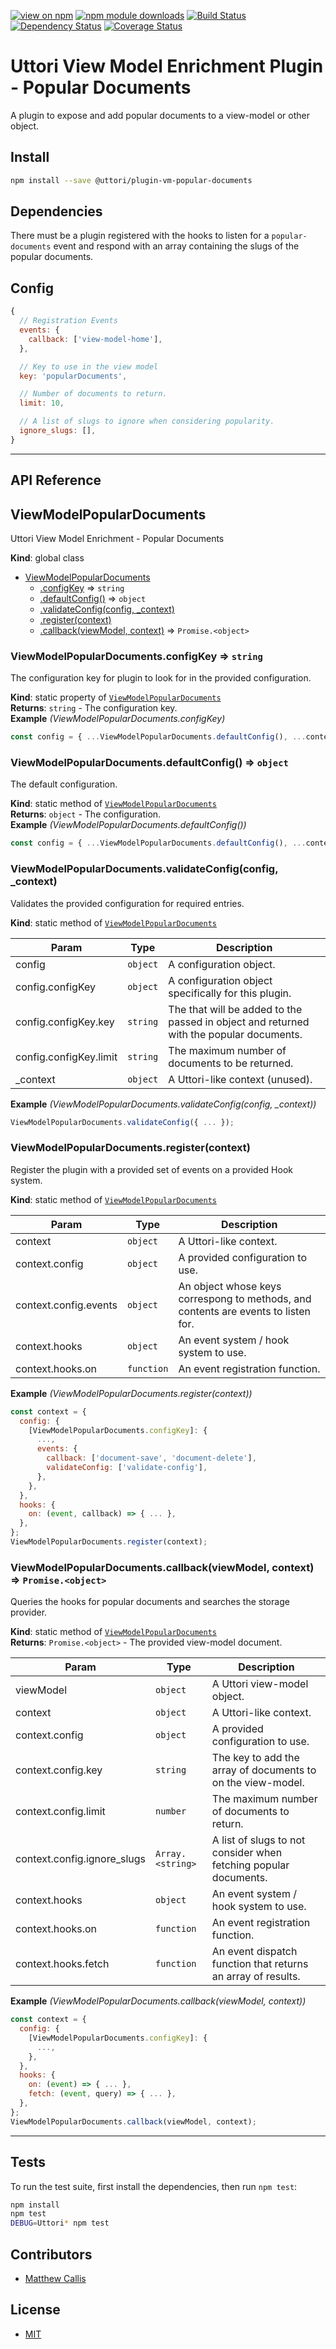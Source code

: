 [![view on npm](https://img.shields.io/npm/v/@uttori/plugin-vm-popular-documents.svg)](https://www.npmjs.com/package/@uttori/plugin-vm-popular-documents)
[![npm module downloads](https://img.shields.io/npm/dt/@uttori/plugin-vm-popular-documents.svg)](https://www.npmjs.com/package/@uttori/plugin-vm-popular-documents)
[![Build Status](https://travis-ci.com/uttori/uttori-plugin-vm-popular-documents.svg?branch=master)](https://travis-ci.com/uttori/uttori-plugin-vm-popular-documents)
[![Dependency Status](https://david-dm.org/uttori/uttori-plugin-vm-popular-documents.svg)](https://david-dm.org/uttori/uttori-plugin-vm-popular-documents)
[![Coverage Status](https://coveralls.io/repos/uttori/uttori-plugin-vm-popular-documents/badge.svg?branch=master)](https://coveralls.io/r/uttori/uttori-plugin-vm-popular-documents?branch=master)

# Uttori View Model Enrichment Plugin - Popular Documents

A plugin to expose and add popular documents to a view-model or other object.

## Install

```bash
npm install --save @uttori/plugin-vm-popular-documents
```

## Dependencies

There must be a plugin registered with the hooks to listen for a `popular-documents` event and respond with an array containing the slugs of the popular documents.

## Config

```js
{
  // Registration Events
  events: {
    callback: ['view-model-home'],
  },

  // Key to use in the view model
  key: 'popularDocuments',

  // Number of documents to return.
  limit: 10,

  // A list of slugs to ignore when considering popularity.
  ignore_slugs: [],
}
```

* * *

## API Reference

<a name="ViewModelPopularDocuments"></a>

## ViewModelPopularDocuments
Uttori View Model Enrichment - Popular Documents

**Kind**: global class  

* [ViewModelPopularDocuments](#ViewModelPopularDocuments)
    * [.configKey](#ViewModelPopularDocuments.configKey) ⇒ <code>string</code>
    * [.defaultConfig()](#ViewModelPopularDocuments.defaultConfig) ⇒ <code>object</code>
    * [.validateConfig(config, _context)](#ViewModelPopularDocuments.validateConfig)
    * [.register(context)](#ViewModelPopularDocuments.register)
    * [.callback(viewModel, context)](#ViewModelPopularDocuments.callback) ⇒ <code>Promise.&lt;object&gt;</code>

<a name="ViewModelPopularDocuments.configKey"></a>

### ViewModelPopularDocuments.configKey ⇒ <code>string</code>
The configuration key for plugin to look for in the provided configuration.

**Kind**: static property of [<code>ViewModelPopularDocuments</code>](#ViewModelPopularDocuments)  
**Returns**: <code>string</code> - The configuration key.  
**Example** *(ViewModelPopularDocuments.configKey)*  
```js
const config = { ...ViewModelPopularDocuments.defaultConfig(), ...context.config[ViewModelPopularDocuments.configKey] };
```
<a name="ViewModelPopularDocuments.defaultConfig"></a>

### ViewModelPopularDocuments.defaultConfig() ⇒ <code>object</code>
The default configuration.

**Kind**: static method of [<code>ViewModelPopularDocuments</code>](#ViewModelPopularDocuments)  
**Returns**: <code>object</code> - The configuration.  
**Example** *(ViewModelPopularDocuments.defaultConfig())*  
```js
const config = { ...ViewModelPopularDocuments.defaultConfig(), ...context.config[ViewModelPopularDocuments.configKey] };
```
<a name="ViewModelPopularDocuments.validateConfig"></a>

### ViewModelPopularDocuments.validateConfig(config, _context)
Validates the provided configuration for required entries.

**Kind**: static method of [<code>ViewModelPopularDocuments</code>](#ViewModelPopularDocuments)  

| Param | Type | Description |
| --- | --- | --- |
| config | <code>object</code> | A configuration object. |
| config.configKey | <code>object</code> | A configuration object specifically for this plugin. |
| config.configKey.key | <code>string</code> | The that will be added to the passed in object and returned with the popular documents. |
| config.configKey.limit | <code>string</code> | The maximum number of documents to be returned. |
| _context | <code>object</code> | A Uttori-like context (unused). |

**Example** *(ViewModelPopularDocuments.validateConfig(config, _context))*  
```js
ViewModelPopularDocuments.validateConfig({ ... });
```
<a name="ViewModelPopularDocuments.register"></a>

### ViewModelPopularDocuments.register(context)
Register the plugin with a provided set of events on a provided Hook system.

**Kind**: static method of [<code>ViewModelPopularDocuments</code>](#ViewModelPopularDocuments)  

| Param | Type | Description |
| --- | --- | --- |
| context | <code>object</code> | A Uttori-like context. |
| context.config | <code>object</code> | A provided configuration to use. |
| context.config.events | <code>object</code> | An object whose keys correspong to methods, and contents are events to listen for. |
| context.hooks | <code>object</code> | An event system / hook system to use. |
| context.hooks.on | <code>function</code> | An event registration function. |

**Example** *(ViewModelPopularDocuments.register(context))*  
```js
const context = {
  config: {
    [ViewModelPopularDocuments.configKey]: {
      ...,
      events: {
        callback: ['document-save', 'document-delete'],
        validateConfig: ['validate-config'],
      },
    },
  },
  hooks: {
    on: (event, callback) => { ... },
  },
};
ViewModelPopularDocuments.register(context);
```
<a name="ViewModelPopularDocuments.callback"></a>

### ViewModelPopularDocuments.callback(viewModel, context) ⇒ <code>Promise.&lt;object&gt;</code>
Queries the hooks for popular documents and searches the storage provider.

**Kind**: static method of [<code>ViewModelPopularDocuments</code>](#ViewModelPopularDocuments)  
**Returns**: <code>Promise.&lt;object&gt;</code> - The provided view-model document.  

| Param | Type | Description |
| --- | --- | --- |
| viewModel | <code>object</code> | A Uttori view-model object. |
| context | <code>object</code> | A Uttori-like context. |
| context.config | <code>object</code> | A provided configuration to use. |
| context.config.key | <code>string</code> | The key to add the array of documents to on the view-model. |
| context.config.limit | <code>number</code> | The maximum number of documents to return. |
| context.config.ignore_slugs | <code>Array.&lt;string&gt;</code> | A list of slugs to not consider when fetching popular documents. |
| context.hooks | <code>object</code> | An event system / hook system to use. |
| context.hooks.on | <code>function</code> | An event registration function. |
| context.hooks.fetch | <code>function</code> | An event dispatch function that returns an array of results. |

**Example** *(ViewModelPopularDocuments.callback(viewModel, context))*  
```js
const context = {
  config: {
    [ViewModelPopularDocuments.configKey]: {
      ...,
    },
  },
  hooks: {
    on: (event) => { ... },
    fetch: (event, query) => { ... },
  },
};
ViewModelPopularDocuments.callback(viewModel, context);
```

* * *

## Tests

To run the test suite, first install the dependencies, then run `npm test`:

```bash
npm install
npm test
DEBUG=Uttori* npm test
```

## Contributors

* [Matthew Callis](https://github.com/MatthewCallis)

## License

* [MIT](LICENSE)
